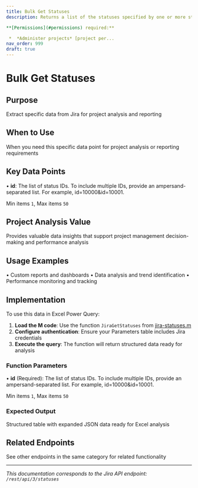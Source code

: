 ```yaml
---
title: Bulk Get Statuses
description: Returns a list of the statuses specified by one or more status IDs.

**[Permissions](#permissions) required:**

 *  *Administer projects* [project per...
nav_order: 999
draft: true
---
```


# Bulk Get Statuses

## Purpose
Extract specific data from Jira for project analysis and reporting

## When to Use
When you need this specific data point for project analysis or reporting requirements

## Key Data Points
• **id**: The list of status IDs. To include multiple IDs, provide an ampersand-separated list. For example, id=10000&id=10001.

Min items `1`, Max items `50`

## Project Analysis Value
Provides valuable data insights that support project management decision-making and performance analysis

## Usage Examples
• Custom reports and dashboards
• Data analysis and trend identification
• Performance monitoring and tracking

## Implementation
To use this data in Excel Power Query:

1. **Load the M code**: Use the function `JiraGetStatuses` from [jira-statuses.m](../assets/jira-statuses.m)
2. **Configure authentication**: Ensure your Parameters table includes Jira credentials
3. **Execute the query**: The function will return structured data ready for analysis

### Function Parameters
• **id** (Required): The list of status IDs. To include multiple IDs, provide an ampersand-separated list. For example, id=10000&id=10001.

Min items `1`, Max items `50`

### Expected Output
Structured table with expanded JSON data ready for Excel analysis

## Related Endpoints
See other endpoints in the same category for related functionality

---
*This documentation corresponds to the Jira API endpoint: `/rest/api/3/statuses`*
